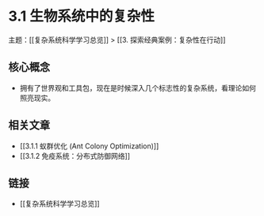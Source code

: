 # 3.1 生物系统中的复杂性

主题：[[复杂系统科学学习总览]] > [[3. 探索经典案例：复杂性在行动]]

## 核心概念

- 拥有了世界观和工具包，现在是时候深入几个标志性的复杂系统，看理论如何照亮现实。

## 相关文章

- [[3.1.1 蚁群优化 (Ant Colony Optimization)]]
- [[3.1.2 免疫系统：分布式防御网络]]

## 链接

- [[复杂系统科学学习总览]]
